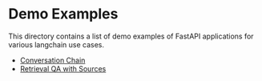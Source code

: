 # Demo Examples

This directory contains a list of demo examples of FastAPI applications for various langchain use cases.

- [Conversation Chain](conversation_chain/README.md)
- [Retrieval QA with Sources](retrieval_qa_w_sources/README.md)
